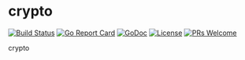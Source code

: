 # crypto

[![Build Status](https://api.travis-ci.org/nortonlifelock/crypto.svg?branch=master)](https://travis-ci.org/nortonlifelock/crypto)
[![Go Report Card](https://goreportcard.com/badge/github.com/nortonlifelock/crypto)](https://goreportcard.com/report/github.com/nortonlifelock/crypto)
[![GoDoc](https://godoc.org/github.com/nortonlifelock/crypto?status.svg)](https://godoc.org/github.com/nortonlifelock/crypto)
[![License](https://img.shields.io/badge/License-Apache%202.0-blue.svg)](https://opensource.org/licenses/Apache-2.0) [![PRs Welcome](https://img.shields.io/badge/PRs-welcome-brightgreen.svg)](http://makeapullrequest.com)

crypto
